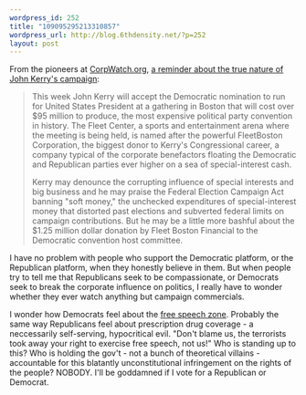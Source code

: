 ```yaml
--- 
wordpress_id: 252
title: "109095295213310857"
wordpress_url: http://blog.6thdensity.net/?p=252
layout: post
---
```

From the pioneers at <a href="http://www.corpwatch.org">CorpWatch.org</a>, <a href="http://www.corpwatch.org/article.php?id=11460">a reminder about the true nature of John Kerry's campaign</a>:<blockquote>This week John Kerry will accept the Democratic nomination to run for United States President at a gathering in Boston that will cost over $95 million to produce, the most expensive political party convention in history. The Fleet Center, a sports and entertainment arena where the meeting is being held, is named after the powerful FleetBoston Corporation, the biggest donor to Kerry's Congressional career, a company typical of the corporate benefactors floating the Democratic and Republican parties ever higher on a sea of special-interest cash.

Kerry may denounce the corrupting influence of special interests and big business and he may praise the Federal Election Campaign Act banning "soft money," the unchecked expenditures of special-interest money that distorted past elections and subverted federal limits on campaign contributions. But he may be a little more bashful about the $1.25 million dollar donation by Fleet Boston Financial to the Democratic convention host committee.</blockquote>I have no problem with people who support the Democratic platform, or the Republican platform, when they honestly believe in them.  But when people try to tell me that Republicans seek to be compassionate, or Democrats seek to break the corporate influence on politics, I really have to wonder whether they ever watch anything but campaign commercials.

I wonder how Democrats feel about the <a href="http://www.guerrillanews.com/government/doc4915.html">free speech zone</a>.  Probably the same way Republicans feel about prescription drug coverage - a neccessarily self-serving, hypocritical evil.  "Don't blame us, the terrorists took away your right to exercise free speech, not us!"  Who is standing up to this?  Who is holding the gov't - not a bunch of theoretical villains - accountable for this blatantly unconstitutional infringement on the rights of the people?  NOBODY.  I'll be goddamned if I vote for a Republican or Democrat.
